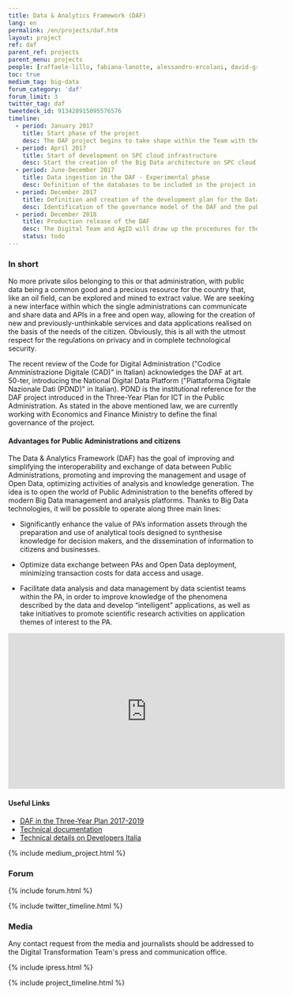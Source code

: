 ```yaml
---
title: Data & Analytics Framework (DAF)
lang: en
permalink: /en/projects/daf.htm
layout: project
ref: daf
parent_ref: projects
parent_menu: projects
people: [raffaele-lillo, fabiana-lanotte, alessandro-ercolani, david-greco, giovanni-ruggiero, fabio-fumarola, maria-claudia-bodino]
toc: true
medium_tag: big-data
forum_category: 'daf'
forum_limit: 3
twitter_tag: daf
tweetdeck_id: 913428915095576576
timeline:
  - period: January 2017
    title: Start phase of the project
    desc: The DAF project begins to take shape within the Team with the creation of the group working on the data
  - period: April 2017
    title: Start of development on SPC cloud infrastructure
    desc: Start the creation of the Big Data architecture on SPC cloud (allotment 1). Opening of the repositories as open source software that is downloadable from the link github.com/teamdigitale/daf
  - period: June-December 2017
    title: Data ingestion in the DAF - Experimental phase
    desc: Definition of the databases to be included in the project in the experimental phase and the commissioning of the extraction and ingestion procedures. Defining the relationships between the DAF manager and the PAs involved in the initiative.
  - period: December 2017
    title: Definition and creation of the development plan for the Data &amp; Analytics testing phase
    desc: Identification of the governance model of the DAF and the public administrations that will be part of the testing phase. Defining the platform architecture and its evolutionary roadmap. Definition of use cases for the development of services for Public Administrations, citizens and business.
  - period: December 2018
    title: Production release of the DAF
    desc: The Digital Team and AgID will draw up the procedures for the future owner of the DAF who will manage the operation and the evolution of the project. The owner of the DAF will take care of the interactions with the public administrations to define plans for incorporating their databases and usage cases. From time to time, they will define the data ingestion means and how the DAF is suited to its own activities.
    status: todo
---
```


### In short

No more private silos belonging to this or that administration, with public data being a common good and a precious resource for the country that, like an oil field, can be explored and mined to extract value. We are seeking a new interface within which the single administrations can communicate and share data and APIs in a free and open way, allowing for the creation of new and previously-unthinkable services and data applications realised on the basis of the needs of the citizen. Obviously, this is all with the utmost respect for the regulations on privacy and in complete technological security.

The recent review of the Code for Digital Administration ("Codice Amministrazione Digitale (CAD)" in Italian) acknowledges the DAF at art. 50-ter, introducing the National Digital Data Platform ("Piattaforma Digitale Nazionale Dati (PDND)" in Italian). PDND is the institutional reference for the DAF project introduced in the Three-Year Plan for ICT in the Public Administration. As stated in the above mentioned law, we are currently working with Economics and Finance Ministry to define the final governance of the project.

#### Advantages for Public Administrations and citizens


The Data & Analytics Framework (DAF) has the goal of improving and simplifying the interoperability and exchange of data between Public Administrations, promoting and improving the management and usage of Open Data, optimizing activities of analysis and knowledge generation. The idea is to open the world of Public Administration to the benefits offered by modern Big Data management and analysis platforms. Thanks to Big Data technologies, it will be possible to operate along three main lines:

* Significantly enhance the value of PA’s information assets through the preparation and use of analytical tools designed to synthesise knowledge for decision makers, and the dissemination of information to citizens and businesses.

* Optimize data exchange between PAs and Open Data deployment, minimizing transaction costs for data access and usage.

* Facilitate data analysis and data management by data scientist teams within the PA, in order to improve knowledge of the phenomena described by the data and develop “intelligent” applications, as well as take initiatives to promote scientific research activities on application themes of interest to the PA.

<div class="videoWrapper">
<iframe width="560" height="315" src="https://www.youtube.com/embed/X2Sg-KauY6I" frameborder="0" allow="autoplay; encrypted-media" allowfullscreen></iframe>
</div>

#### Useful Links
* [DAF in the Three-Year Plan 2017-2019](https://pianotriennale-ict.italia.it/en/daf/)
* [Technical documentation](https://daf-docs.readthedocs.io/en/latest/)
* [Technical details on Developers Italia](https://developers.italia.it/it/daf/)

{% include medium_project.html %}

### Forum

{% include forum.html %}

{% include twitter_timeline.html %}

### Media

Any contact request from the media and journalists should be addressed to the
Digital Transformation Team's press and communication office.

{% include ipress.html %}
<div id="content-ipress" data-key="01e87bed-f52e-4d6d-af32-c4ea59fd300a" data-lang="en" data-size="100" data-tag="10"></div>
<script type="text/javascript" src="/js/ipress.js"></script>

{% include project_timeline.html %}
